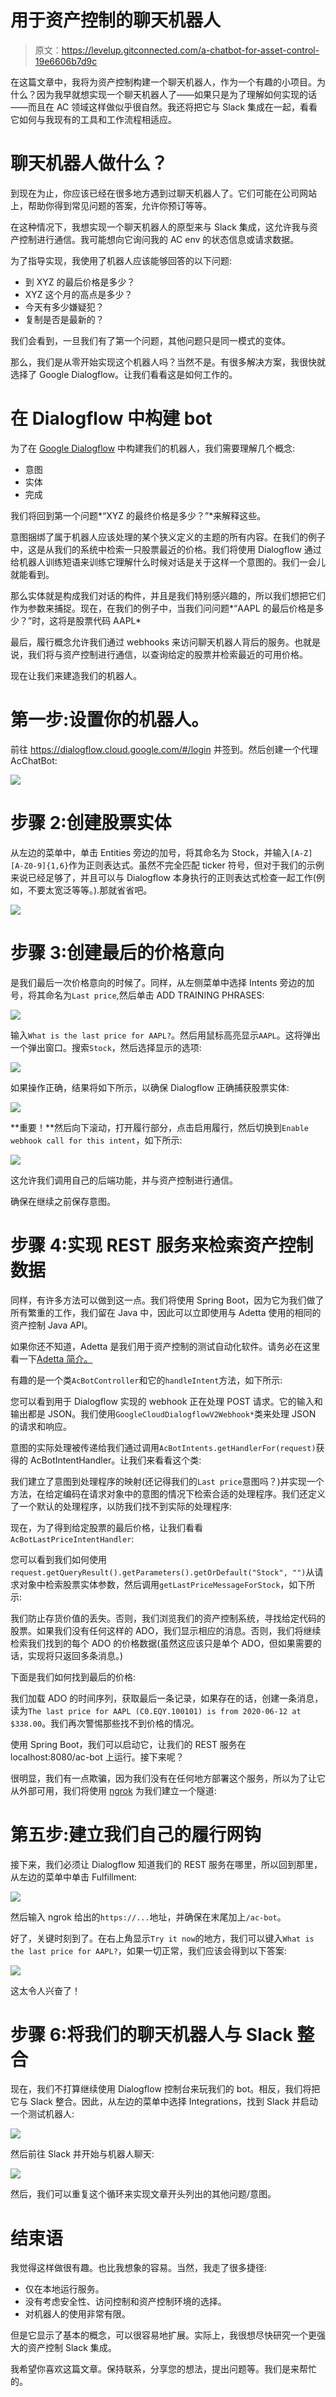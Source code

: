 # 用于资产控制的聊天机器人

> 原文：<https://levelup.gitconnected.com/a-chatbot-for-asset-control-19e6606b7d9c>

在这篇文章中，我将为资产控制构建一个聊天机器人，作为一个有趣的小项目。为什么？因为我早就想实现一个聊天机器人了——如果只是为了理解如何实现的话——而且在 AC 领域这样做似乎很自然。我还将把它与 Slack 集成在一起，看看它如何与我现有的工具和工作流程相适应。

# 聊天机器人做什么？

到现在为止，你应该已经在很多地方遇到过聊天机器人了。它们可能在公司网站上，帮助你得到常见问题的答案，允许你预订等等。

在这种情况下，我想实现一个聊天机器人的原型来与 Slack 集成，这允许我与资产控制进行通信。我可能想向它询问我的 AC env 的状态信息或请求数据。

为了指导实现，我使用了机器人应该能够回答的以下问题:

*   到 XYZ 的最后价格是多少？
*   XYZ 这个月的高点是多少？
*   今天有多少嫌疑犯？
*   复制是否是最新的？

我们会看到，一旦我们有了第一个问题，其他问题只是同一模式的变体。

那么，我们是从零开始实现这个机器人吗？当然不是。有很多解决方案，我很快就选择了 Google Dialogflow。让我们看看这是如何工作的。

# 在 Dialogflow 中构建 bot

为了在 [Google Dialogflow](https://dialogflow.com/) 中构建我们的机器人，我们需要理解几个概念:

*   意图
*   实体
*   完成

我们将回到第一个问题*“XYZ 的最终价格是多少？”*来解释这些。

意图捆绑了属于机器人应该处理的某个狭义定义的主题的所有内容。在我们的例子中，这是从我们的系统中检索一只股票最近的价格。我们将使用 Dialogflow 通过给机器人训练短语来训练它理解什么时候对话是关于这样一个意图的。我们一会儿就能看到。

那么实体就是构成我们对话的构件，并且是我们特别感兴趣的，所以我们想把它们作为参数来捕捉。现在，在我们的例子中，当我们问问题*“AAPL 的最后价格是多少？”时，这将是股票代码 AAPL*

最后，履行概念允许我们通过 webhooks 来访问聊天机器人背后的服务。也就是说，我们将与资产控制进行通信，以查询给定的股票并检索最近的可用价格。

现在让我们来建造我们的机器人。

# 第一步:设置你的机器人。

前往 https://dialogflow.cloud.google.com/#/login 并签到。然后创建一个代理 AcChatBot:

![](img/9513c2af66d1539dd92be0da1f7e97e4.png)

# 步骤 2:创建股票实体

从左边的菜单中，单击 Entities 旁边的加号，将其命名为 Stock，并输入`[A-Z][A-Z0-9]{1,6}`作为正则表达式。虽然不完全匹配 ticker 符号，但对于我们的示例来说已经足够了，并且可以与 Dialogflow 本身执行的正则表达式检查一起工作(例如，不要太宽泛等等。).那就省省吧。

![](img/a9b4f87b1e15bbb06586e0b077ee0cfb.png)

# 步骤 3:创建最后的价格意向

是我们最后一次价格意向的时候了。同样，从左侧菜单中选择 Intents 旁边的加号，将其命名为`Last price`,然后单击 ADD TRAINING PHRASES:

![](img/71a94a98d0fb2629cef4136060de25ae.png)

输入`What is the last price for AAPL?`。然后用鼠标高亮显示`AAPL`。这将弹出一个弹出窗口。搜索`Stock`，然后选择显示的选项:

![](img/5db64f3ad355a2693175be54a6480e41.png)

如果操作正确，结果将如下所示，以确保 Dialogflow 正确捕获股票实体:

![](img/253b1517010a72fee82a3b2593811755.png)

**重要！**然后向下滚动，打开履行部分，点击启用履行，然后切换到`Enable webhook call for this intent`，如下所示:

![](img/b44ae30f60d57cfdecd783dfd7f2165b.png)

这允许我们调用自己的后端功能，并与资产控制进行通信。

确保在继续之前保存意图。

# 步骤 4:实现 REST 服务来检索资产控制数据

同样，有许多方法可以做到这一点。我们将使用 Spring Boot，因为它为我们做了所有繁重的工作，我们留在 Java 中，因此可以立即使用与 Adetta 使用的相同的资产控制 Java API。

如果你还不知道，Adetta 是我们用于资产控制的测试自动化软件。请务必在这里看一下[Adetta 简介。](https://terrafino-solutions.com/blog/adetta/adetta-introduction/)

有趣的是一个类`AcBotController`和它的`handleIntent`方法，如下所示:

您可以看到用于 Dialogflow 实现的 webhook 正在处理 POST 请求。它的输入和输出都是 JSON。我们使用`GoogleCloudDialogflowV2Webhook*`类来处理 JSON 的请求和响应。

意图的实际处理被传递给我们通过调用`AcBotIntents.getHandlerFor(request)`获得的 AcBotIntentHandler。让我们来看看这个类:

我们建立了意图到处理程序的映射(还记得我们的`Last price`意图吗？)并实现一个方法，在给定编码在请求对象中的意图的情况下检索合适的处理程序。我们还定义了一个默认的处理程序，以防我们找不到实际的处理程序:

现在，为了得到给定股票的最后价格，让我们看看`AcBotLastPriceIntentHandler`:

您可以看到我们如何使用`request.getQueryResult().getParameters().getOrDefault("Stock", "")`从请求对象中检索股票实体参数，然后调用`getLastPriceMessageForStock`，如下所示:

我们防止存货价值的丢失。否则，我们浏览我们的资产控制系统，寻找给定代码的股票。如果我们没有任何这样的 ADO，我们显示相应的消息。否则，我们将继续检索我们找到的每个 ADO 的价格数据(虽然这应该只是单个 ADO，但如果需要的话，实现将只返回多条消息。)

下面是我们如何找到最后的价格:

我们加载 ADO 的时间序列，获取最后一条记录，如果存在的话，创建一条消息，读为`The last price for AAPL (C0.EQY.100101) is from 2020-06-12 at $338.00`。我们再次警惕那些找不到价格的情况。

使用 Spring Boot，我们可以启动它，让我们的 REST 服务在 localhost:8080/ac-bot 上运行。接下来呢？

很明显，我们有一点欺骗，因为我们没有在任何地方部署这个服务，所以为了让它从外部可用，我们将使用 [ngrok](https://ngrok.com/) 为我们建立一个隧道:

# 第五步:建立我们自己的履行网钩

接下来，我们必须让 Dialogflow 知道我们的 REST 服务在哪里，所以回到那里，从左边的菜单中单击 Fulfillment:

![](img/2b1292edf2872e2d9908ae1494d7a387.png)

然后输入 ngrok 给出的`https://...`地址，并确保在末尾加上`/ac-bot`。

好了，关键时刻到了。在右上角显示`Try it now`的地方，我们可以键入`What is the last price for AAPL?`，如果一切正常，我们应该会得到以下答案:

![](img/dd7660e42b415f71c3e9765aaf53f05c.png)

这太令人兴奋了！

# 步骤 6:将我们的聊天机器人与 Slack 整合

现在，我们不打算继续使用 Dialogflow 控制台来玩我们的 bot。相反，我们将把它与 Slack 整合。因此，从左边的菜单中选择 Integrations，找到 Slack 并启动一个测试机器人:

![](img/012a16e9f9bd4193e280aa60e822072c.png)

然后前往 Slack 并开始与机器人聊天:

![](img/347b35da2a49e2eeebf5983cc4c94e07.png)

然后，我们可以重复这个循环来实现文章开头列出的其他问题/意图。

# 结束语

我觉得这样做很有趣。也比我想象的容易。当然，我走了很多捷径:

*   仅在本地运行服务。
*   没有考虑安全性、访问控制和资产控制环境的选择。
*   对机器人的使用非常有限。

但是它显示了基本的概念，可以很容易地扩展。实际上，我很想尽快研究一个更强大的资产控制 Slack 集成。

我希望你喜欢这篇文章。保持联系，分享您的想法，提出问题等。我们是来帮忙的。
